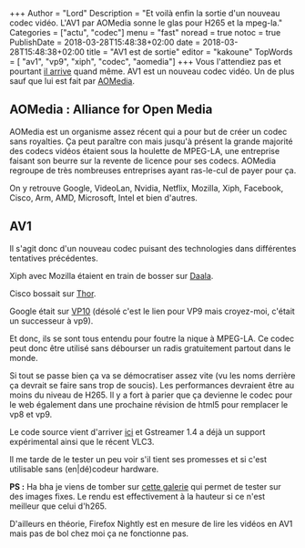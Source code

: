 +++
Author = "Lord"
Description = "Et voilà enfin la sortie d'un nouveau codec vidéo. L'AV1 par AOMedia sonne le glas pour H265 et la mpeg-la."
Categories = ["actu", "codec"]
menu = "fast"
noread = true
notoc = true
PublishDate = 2018-03-28T15:48:38+02:00
date = 2018-03-28T15:48:38+02:00
title = "AV1 est de sortie"
editor = "kakoune"
TopWords = [  "av1", "vp9", "xiph", "codec", "aomedia"]
+++
Vous l'attendiez pas et pourtant [il arrive](https://aomedia.org/the-alliance-for-open-media-kickstarts-video-innovation-era-with-av1-release/) quand même.
AV1 est un nouveau codec vidéo.
Un de plus sauf que lui est fait par [AOMedia](https://aomedia.org/).

## AOMedia : Alliance for Open Media
AOMedia est un organisme assez récent qui a pour but de créer un codec sans royalties.
Ça peut paraître con mais jusqu'à présent la grande majorité des codecs vidéos étaient sous la houlette de MPEG-LA, une entreprise faisant son beurre sur la revente de licence pour ses codecs.
AOMedia regroupe de très nombreuses entreprises ayant ras-le-cul de payer pour ça.

On y retrouve Google, VideoLan, Nvidia, Netflix, Mozilla, Xiph, Facebook, Cisco, Arm, AMD, Microsoft, Intel et bien d'autres.

## AV1
Il s'agit donc d'un nouveau codec puisant des technologies dans différentes tentatives précédentes.

Xiph avec Mozilla étaient en train de bosser sur [Daala](https://wiki.xiph.org/Daala).

Cisco bossait sur [Thor](https://blogs.cisco.com/collaboration/world-meet-thor-a-project-to-hammer-out-a-royalty-free-video-codec).

Google était sur [VP10](https://www.webmproject.org/vp9/) (désolé c'est le lien pour VP9 mais croyez-moi, c'était un successeur à vp9).

Et donc, ils se sont tous entendu pour foutre la nique à MPEG-LA.
Ce codec peut donc être utilisé sans débourser un radis gratuitement partout dans le monde.

Si tout se passe bien ça va se démocratiser assez vite (vu les noms derrière ça devrait se faire sans trop de soucis).
Les performances devraient être au moins du niveau de H265.
Il y a fort à parier que ça devienne le codec pour le web également dans une prochaine révision de html5 pour remplacer le vp8 et vp9.

Le code source vient d'arriver [ici](https://aomedia.googlesource.com/) et Gstreamer 1.4 a déjà un support expérimental ainsi que le récent VLC3.

Il me tarde de le tester un peu voir s'il tient ses promesses et si c'est utilisable sans (en|dé)codeur hardware.

**PS :** Ha bha je viens de tomber sur [cette galerie](https://people.xiph.org/~tdaede/av1stilldemo/) qui permet de tester sur des images fixes.
Le rendu est effectivement à la hauteur si ce n'est meilleur que celui d'h265.

D'ailleurs en théorie, Firefox Nightly est en mesure de lire les vidéos en AV1 mais pas de bol chez moi ça ne fonctionne pas.
